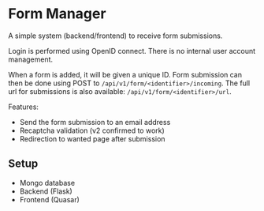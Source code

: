 Form Manager
============

A simple system (backend/frontend) to receive form submissions.

Login is performed using OpenID connect. There is no internal user account management.

When a form is added, it will be given a unique ID. Form submission can then be done using POST to `/api/v1/form/<identifier>/incoming`. The full url for submissions is also available:  `/api/v1/form/<identifier>/url`.

Features:
* Send the form submission to an email address
* Recaptcha validation (v2 confirmed to work)
* Redirection to wanted page after submission

## Setup

* Mongo database
* Backend (Flask)
* Frontend (Quasar)
